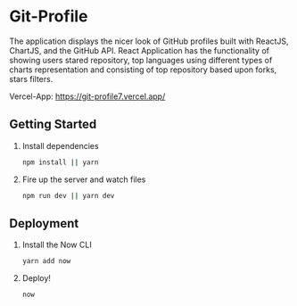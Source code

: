 # Git-Profile

The application displays the nicer look of GitHub profiles built with ReactJS, ChartJS, and the GitHub API. React Application has the functionality of showing users stared repository, top languages using different types of charts representation and consisting of top repository based upon forks, stars filters.

Vercel-App: https://git-profile7.vercel.app/

## Getting Started

1. Install dependencies

   ```bash
   npm install || yarn
   ```

2. Fire up the server and watch files

   ```bash
   npm run dev || yarn dev
   ```

## Deployment

1. Install the Now CLI

   ```bash
   yarn add now
   ```

2. Deploy!

   ```bash
   now
   ```
